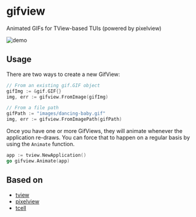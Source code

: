 # gifview

Animated GIFs for TView-based TUIs (powered by pixelview)

![demo](https://user-images.githubusercontent.com/622065/75621100-3d726680-5b45-11ea-9fa0-8a3153461789.gif)

## Usage

There are two ways to create a new GifView:

```go
// From an existing gif.GIF object
gifImg := &gif.GIF{}
img, err := gifview.FromImage(gifImg)

// From a file path
gifPath := "images/dancing-baby.gif"
img, err := gifview.FromImagePath(gifPath)
```

Once you have one or more GifViews, they will animate whenever the application re-draws.  You can force that to happen on a regular basis by using the `Animate` function.

```go
app := tview.NewApplication()
go gifview.Animate(app)
```

## Based on

* [tview](https://github.com/rivo/tview)
* [pixelview](https://github.com/Omnikron13/pixelview)
* [tcell](https://github.com/gdamore/tcell)
